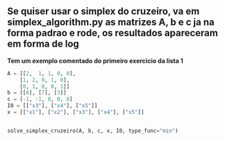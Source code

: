 ## Se quiser usar o simplex do cruzeiro, va em simplex_algorithm.py as matrizes A, b e c ja na forma padrao e rode, os resultados apareceram em forma de log

**Tem um exemplo comentado do primeiro exercicio da lista 1**

```python 
A = [[2,  1, 1, 0, 0],
    [1, 2, 0, 1, 0],
    [0, 1, 0, 0, 1]]
b = [[8], [7], [3]]
c = [-1, -1, 0, 0, 0]
I0 = [["x3"], ["x4"], ["x5"]]
x = [["x1"], ["x2"], ["x3"], ["x4"], ["x5"]] 


solve_simplex_cruzeiro(A, b, c, x, I0, type_func="min")